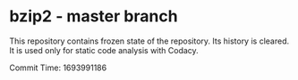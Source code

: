# bzip2 - master branch

This repository contains frozen state of the repository.
Its history is cleared. It is used only for static code
analysis with Codacy.

Commit Time: 1693991186